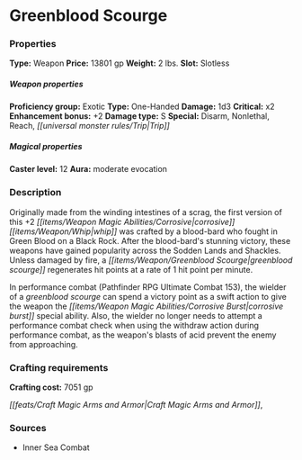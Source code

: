 ﻿---
Title: "Greenblood Scourge"
Type: "Weapon"
Price: "13801 gp"
Weight: "2 lbs."
Slot: "Slotless"
Proficiency group: "Exotic"
Weapon properties Type: "One-Handed"
Damage: "1d3"
Critical: "x2"
Enhancement bonus: "+2"
Damage type: "S"
Special: "Disarm, Nonlethal, Reach, Trip"
Caster level: "12"
Aura: "moderate evocation"
Description: |
  "Originally made from the winding intestines of a scrag, the first version of this _+2 corrosive_ _whip_ was crafted by a blood-bard who fought in Green Blood on a Black Rock. After the blood-bard's stunning victory, these weapons have gained popularity across the Sodden Lands and Shackles. Unless damaged by fire, a _greenblood scourge_ regenerates hit points at a rate of 1 hit point per minute.
  In performance combat (_Pathfinder RPG Ultimate Combat_ 153), the wielder of a _greenblood scourge_ can spend a victory point as a swift action to give the weapon the _corrosive burst_ special ability. Also, the wielder no longer needs to attempt a performance combat check when using the withdraw action during performance combat, as the weapon's blasts of acid prevent the enemy from approaching."
Crafting cost: "7051 gp"
Sources: "['Inner Sea Combat']"
---

# Greenblood Scourge

### Properties

**Type:** Weapon **Price:** 13801 gp **Weight:** 2 lbs. **Slot:** Slotless

##### Weapon properties

**Proficiency group:** Exotic **Type:** One-Handed **Damage:** 1d3 **Critical:** x2 **Enhancement bonus:** +2 **Damage type:** S **Special:** Disarm, Nonlethal, Reach, _[[universal monster rules/Trip|Trip]]_

##### Magical properties

**Caster level:** 12 **Aura:** moderate evocation

### Description

Originally made from the winding intestines of a scrag, the first version of this +2 _[[items/Weapon Magic Abilities/Corrosive|corrosive]]_ _[[items/Weapon/Whip|whip]]_ was crafted by a blood-bard who fought in Green Blood on a Black Rock. After the blood-bard's stunning victory, these weapons have gained popularity across the Sodden Lands and Shackles. Unless damaged by fire, a _[[items/Weapon/Greenblood Scourge|greenblood scourge]]_ regenerates hit points at a rate of 1 hit point per minute.

In performance combat (Pathfinder RPG Ultimate Combat 153), the wielder of a _greenblood scourge_ can spend a victory point as a swift action to give the weapon the _[[items/Weapon Magic Abilities/Corrosive Burst|corrosive burst]]_ special ability. Also, the wielder no longer needs to attempt a performance combat check when using the withdraw action during performance combat, as the weapon's blasts of acid prevent the enemy from approaching.

### Crafting requirements

**Crafting cost:** 7051 gp

_[[feats/Craft Magic Arms and Armor|Craft Magic Arms and Armor]]_,

### Sources

* Inner Sea Combat